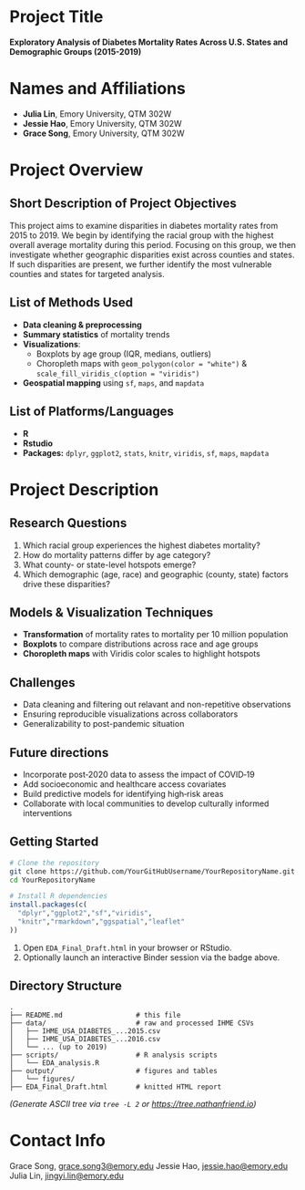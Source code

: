 # Project Title
**Exploratory Analysis of Diabetes Mortality Rates Across U.S. States and Demographic Groups (2015-2019)**

# Names and Affiliations
- **Julia Lin**, Emory University, QTM 302W  
- **Jessie Hao**, Emory University, QTM 302W 
- **Grace Song**, Emory University, QTM 302W 

# Project Overview

## Short Description of Project Objectives
This project aims to examine disparities in diabetes mortality rates from 2015 to 2019. We begin by identifying the racial group with the highest overall average mortality during this period. Focusing on this group, we then investigate whether geographic disparities exist across counties and states. If such disparities are present, we further identify the most vulnerable counties and states for targeted analysis.

## List of Methods Used
- **Data cleaning & preprocessing**
- **Summary statistics** of mortality trends
- **Visualizations**:
  - Boxplots by age group (IQR, medians, outliers)
  - Choropleth maps with `geom_polygon(color = "white")` & `scale_fill_viridis_c(option = "viridis")`
- **Geospatial mapping** using `sf`, `maps`, and `mapdata`

## List of Platforms/Languages
- **R**
- **Rstudio**
- **Packages:** `dplyr`, `ggplot2`, `stats`, `knitr`, `viridis`, `sf`, `maps`, `mapdata`

# Project Description

## Research Questions
1. Which racial group experiences the highest diabetes mortality?  
2. How do mortality patterns differ by age category?  
3. What county- or state-level hotspots emerge?  
4. Which demographic (age, race) and geographic (county, state) factors drive these disparities?

##  Models & Visualization Techniques
- **Transformation** of mortality rates to mortality per 10 million population  
- **Boxplots** to compare distributions across race and age groups
- **Choropleth maps** with Viridis color scales to highlight hotspots

## Challenges
- Data cleaning and filtering out relavant and non-repetitive observations
- Ensuring reproducible visualizations across collaborators
- Generalizability to post-pandemic situation 

## Future directions
- Incorporate post‑2020 data to assess the impact of COVID‑19  
- Add socioeconomic and healthcare access covariates  
- Build predictive models for identifying high‑risk areas
- Collaborate with local communities to develop culturally informed interventions

## Getting Started
```bash
# Clone the repository
git clone https://github.com/YourGitHubUsername/YourRepositoryName.git
cd YourRepositoryName
```
```r
# Install R dependencies
install.packages(c(
  "dplyr","ggplot2","sf","viridis",
  "knitr","rmarkdown","ggspatial","leaflet"
))
```
1. Open `EDA_Final_Draft.html` in your browser or RStudio.  
2. Optionally launch an interactive Binder session via the badge above.

## Directory Structure
```text
.
├── README.md                  # this file
├── data/                      # raw and processed IHME CSVs
│   ├── IHME_USA_DIABETES_...2015.csv
│   ├── IHME_USA_DIABETES_...2016.csv
│   └── ... (up to 2019)
├── scripts/                   # R analysis scripts
│   └── EDA_analysis.R
├── output/                    # figures and tables
│   └── figures/
├── EDA_Final_Draft.html       # knitted HTML report
```
*(Generate ASCII tree via `tree -L 2` or https://tree.nathanfriend.io)*

# Contact Info 
Grace Song, grace.song3@emory.edu
Jessie Hao, jessie.hao@emory.edu
Julia Lin, jingyi.lin@emory.edu

